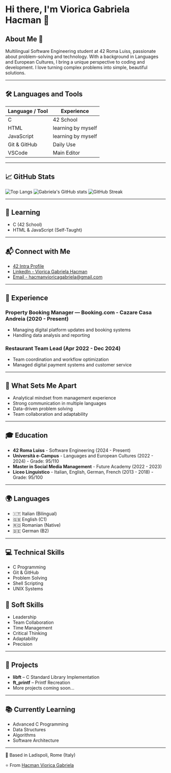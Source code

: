 # Hi there, I'm Viorica Gabriela Hacman 👋

## About Me 🚀
Multilingual Software Engineering student at 42 Roma Luiss, passionate about problem-solving and technology. With a background in Languages and European Cultures, I bring a unique perspective to coding and development. I love turning complex problems into simple, beautiful solutions.

---

## 🛠️ Languages and Tools

| Language / Tool | Experience      |
|------------------|----------------|
| C               | 42 School      |
| HTML            | learning by myself    |
| JavaScript      | learning by myself   |
| Git & GitHub    | Daily Use      |
| VSCode          | Main Editor    |

---

## 📈 GitHub Stats

![Top Langs](https://github-readme-stats.vercel.app/api/top-langs/?username=vhacman&layout=compact&theme=tokyonight)
![Gabriela's GitHub stats](https://github-readme-stats.vercel.app/api?username=vhacmanshow_icons=true&theme=tokyonight)
![GitHub Streak](https://github-readme-streak-stats.herokuapp.com/?user=vhacman&theme=tokyonight)

---

## 🧠 Learning

- C (42 School)
- HTML & JavaScript (Self-Taught)

---

## 📬 Connect with Me

- [42 Intra Profile](https://profile.intra.42.fr/users/DevGabi98)
- [LinkedIn - Viorica Gabriela Hacman](https://www.linkedin.com/in/viorica-gabriela-hacman-63a412267/)
- [Email - hacmanvioricagabriela@gmail.com](mailto:hacmanvioricagabriela@gmail.com)

---

## 💼 Experience

### Property Booking Manager — Booking.com - Cazare Casa Andreia (2020 - Present)
- Managing digital platform updates and booking systems
- Handling data analysis and reporting

### Restaurant Team Lead (Apr 2022 - Dec 2024)
- Team coordination and workflow optimization
- Managed digital payment systems and customer service

---

## 🌟 What Sets Me Apart

- Analytical mindset from management experience
- Strong communication in multiple languages
- Data-driven problem solving
- Team collaboration and adaptability

---

## 🎓 Education

- **42 Roma Luiss** - Software Engineering (2024 - Present)
- **Università e-Campus** - Languages and European Cultures (2022 - 2024) - Grade: 95/110
- **Master in Social Media Management** - Future Academy (2022 - 2023)
- **Liceo Linguistico** - Italian, English, German, French (2013 - 2018) - Grade: 95/100

---

## 🌍 Languages

- 🇮🇹 Italian (Bilingual)
- 🇬🇧 English (C1)
- 🇷🇴 Romanian (Native)
- 🇩🇪 German (B2)

---

## 💻 Technical Skills

- C Programming
- Git & GitHub
- Problem Solving
- Shell Scripting
- UNIX Systems

## 🤝 Soft Skills

- Leadership
- Team Collaboration
- Time Management
- Critical Thinking
- Adaptability
- Precision

---

## 📂 Projects

- **libft** – C Standard Library Implementation
- **ft_printf** – Printf Recreation
- More projects coming soon...

---

## 📚 Currently Learning

- Advanced C Programming
- Data Structures
- Algorithms
- Software Architecture

---

📍 Based in Ladispoli, Rome (Italy)

⭐️ From [Hacman Viorica Gabriela](https://github.com/vhacman)

